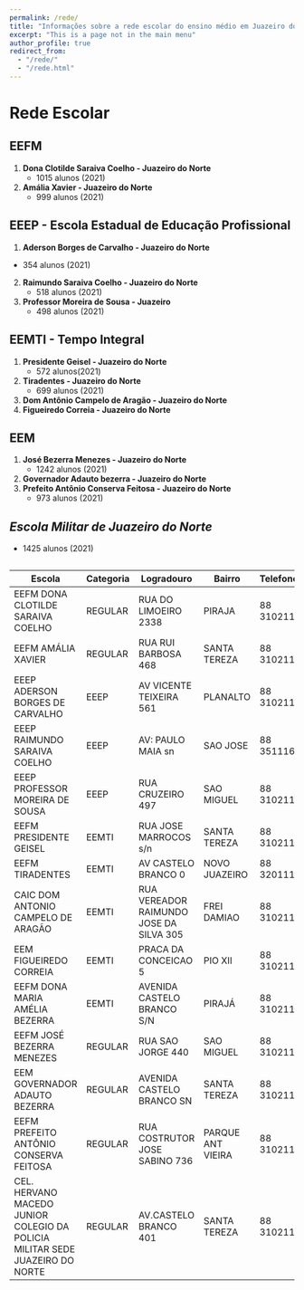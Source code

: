 ```yaml
---
permalink: /rede/
title: "Informações sobre a rede escolar do ensino médio em Juazeiro do Norte"
excerpt: "This is a page not in the main menu"
author_profile: true
redirect_from: 
  - "/rede/"
  - "/rede.html"
---
```


# Rede Escolar

## EEFM
  
1. **Dona Clotilde Saraiva Coelho - Juazeiro do Norte**
    - 1015 alunos (2021)
2. **Amália Xavier - Juazeiro do Norte**
    - 999 alunos (2021)

## EEEP - Escola Estadual de Educação Profissional

1. **Aderson Borges de Carvalho - Juazeiro do Norte**
  - 354 alunos (2021)
2. **Raimundo Saraiva Coelho - Juazeiro do Norte**
   - 518 alunos (2021)
3. **Professor Moreira de Sousa - Juazeiro**
   - 498 alunos (2021)

## EEMTI - Tempo Integral

1. **Presidente Geisel - Juazeiro do Norte**
    - 572 alunos(2021)
2. **Tiradentes - Juazeiro do Norte**
    - 699 alunos (2021)
3. **Dom Antônio Campelo de Aragão - Juazeiro do Norte**
4. **Figueiredo Correia - Juazeiro do Norte**
  
## EEM

1. **José Bezerra Menezes - Juazeiro do Norte**
      - 1242 alunos (2021)
3. **Governador Adauto bezerra - Juazeiro do Norte**
4. **Prefeito Antônio Conserva Feitosa - Juazeiro do Norte**
      - 973 alunos (2021)

## *Escola Militar de Juazeiro do Norte*
- 1425 alunos (2021) 

## 

| Escola | Categoria | Logradouro | Bairro  | Telefone | Email |
|--|--|--|--|:--|--:|
EEFM DONA CLOTILDE SARAIVA COELHO |REGULAR | RUA DO LIMOEIRO 2338 | PIRAJA | 88 31021159 |clotildesaraiva@escola.seduc.ce.gov.br
EEFM AMÁLIA XAVIER | REGULAR | RUA RUI BARBOSA 468 | SANTA TEREZA | 88 31021101 | eefmamaliaxavier@escola.ce.gov.br
EEEP ADERSON BORGES DE CARVALHO |EEEP | AV VICENTE TEIXEIRA 561 |PLANALTO | 88 31021139 | aderson.borges@escola.ce.gov.br
EEEP RAIMUNDO SARAIVA COELHO | EEEP | AV: PAULO MAIA sn | SAO JOSE | 88 35111689 | rscoelho@escola.ce.gov.br
EEEP PROFESSOR MOREIRA DE SOUSA |EEEP | RUA CRUZEIRO 497 | SAO MIGUEL | 88 31021134 | cems@escola.ce.gov.br
EEFM PRESIDENTE GEISEL | EEMTI | RUA JOSE MARROCOS s/n | SANTA TEREZA | 88 31021100 |presidentegeisel@escola.ce.gov.br
EEFM TIRADENTES | EEMTI | AV CASTELO BRANCO 0 | NOVO JUAZEIRO | 88 32011183 | liduinapatricio@hotmail.com
CAIC DOM ANTONIO CAMPELO DE ARAGÃO |EEMTI | RUA VEREADOR RAIMUNDO JOSE DA SILVA 305 | FREI DAMIAO | 88 31021153 | caicacampelo@escola.ce.gov.br
EEM FIGUEIREDO CORREIA | EEMTI | PRACA DA CONCEICAO 5 | PIO XII | 88 31021120 | figueiredocorreia@escola.ce.gov.br
EEFM DONA MARIA AMÉLIA BEZERRA |EEMTI | AVENIDA CASTELO BRANCO S/N |PIRAJÁ | 88 31021151 |mariaamelia@escola.ce.gov.br
EEFM JOSÉ BEZERRA MENEZES | REGULAR | RUA SAO JORGE 440 | SAO MIGUEL | 88 31021104 | jsousajota@bol.com.br
EEM GOVERNADOR ADAUTO BEZERRA | REGULAR | AVENIDA CASTELO BRANCO SN | SANTA TEREZA | 88 31021135 | adautojn@escola.ce.gov.br
EEFM PREFEITO ANTÔNIO CONSERVA FEITOSA | REGULAR | RUA COSTRUTOR JOSE SABINO 736 | PARQUE ANT VIEIRA | 88 31021181 |eefmconservafeitosa@yahoo.com.br
CEL. HERVANO MACEDO JUNIOR  COLEGIO DA POLICIA MILITAR SEDE JUAZEIRO DO NORTE | REGULAR | AV.CASTELO BRANCO 401 | SANTA TEREZA | 88 31021136 | albanita.ferreira@escola.ce.gov.br
